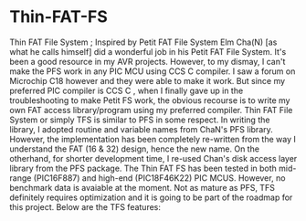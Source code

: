 # Thin-FAT-FS
Thin FAT File System ; Inspired by Petit FAT File System
Elm Cha(N) [as what he calls himself] did a wonderful job in his Petit FAT File System. It's been a good resource in my AVR projects. However, to my dismay, I can't make the PFS work in any PIC MCU using CCS C  compiler. I saw a forum on Microchip C18 however and they were able to make it work. But since my preferred PIC compiler is CCS C , when I finally gave up in the troubleshooting to make Petit FS work, the obvious recourse is to write my own FAT access library/program using my preferred compiler. 
Thin FAT File System or simply TFS is similar to PFS in some respect. In writing the library, I adopted routine and  variable names from ChaN's PFS library. However, the implementation has been completely re-written from the way I understand the FAT (16 & 32) design,  hence the new name. On the otherhand, for shorter development time, I re-used Chan's disk access layer library from the PFS package.
The Thin FAT FS has been tested in both mid-range (PIC16F887) and high-end (PIC18F46K22) PIC MCUS. However, no benchmark data is avaiable at the moment.
Not as mature as PFS, TFS definitely requires optimization and it is going to be part of the roadmap for this project. Below are the TFS features:

